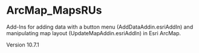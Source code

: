 # ArcMap_MapsRUs
Add-Ins for adding data with a button menu (AddDataAddin.esriAddIn) and manipulating map layout (UpdateMapAddin.esriAddIn) in Esri ArcMap.

Version 10.7.1
